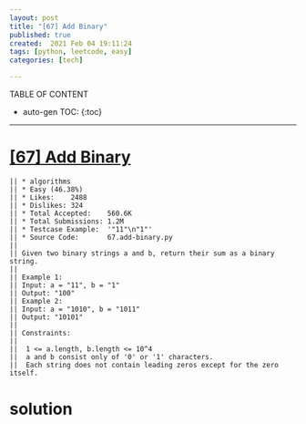 ```yaml
---
layout: post
title: "[67] Add Binary"
published: true
created:  2021 Feb 04 19:11:24
tags: [python, leetcode, easy]
categories: [tech]

---
```


TABLE OF CONTENT

* auto-gen TOC:
{:toc}

- - -

# [[67] Add Binary](https://leetcode.com/problems/add-binary/description/)

    || * algorithms
    || * Easy (46.38%)
    || * Likes:    2488
    || * Dislikes: 324
    || * Total Accepted:    560.6K
    || * Total Submissions: 1.2M
    || * Testcase Example:  '"11"\n"1"'
    || * Source Code:       67.add-binary.py
    || 
    || Given two binary strings a and b, return their sum as a binary string.
    ||  
    || Example 1:
    || Input: a = "11", b = "1"
    || Output: "100"
    || Example 2:
    || Input: a = "1010", b = "1011"
    || Output: "10101"
    ||  
    || Constraints:
    || 
    || 	1 <= a.length, b.length <= 10^4
    || 	a and b consist only of '0' or '1' characters.
    || 	Each string does not contain leading zeros except for the zero itself.

# solution

